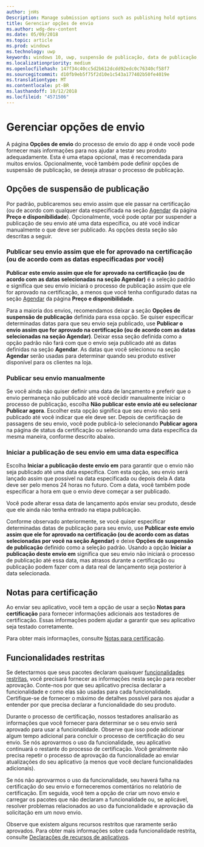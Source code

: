 ```yaml
---
author: jnHs
Description: Manage submission options such as publishing hold options, notes for certification, and more.
title: Gerenciar opções de envio
ms.author: wdg-dev-content
ms.date: 05/09/2018
ms.topic: article
ms.prod: windows
ms.technology: uwp
keywords: windows 10, uwp, suspensão de publicação, data de publicação, enviar para publicar, aprovação de funcionalidade restrita
ms.localizationpriority: medium
ms.openlocfilehash: 147f34c40cc5d2b612dcdd92edc0c76340cf58f7
ms.sourcegitcommit: d10fb9eb5f75f2d10e1c543a177402b50fe4019e
ms.translationtype: MT
ms.contentlocale: pt-BR
ms.lasthandoff: 10/12/2018
ms.locfileid: "4571506"
---
```

# <a name="manage-submission-options"></a>Gerenciar opções de envio

A página **Opções de envio** do processo de envio do app é onde você pode fornecer mais informações para nos ajudar a testar seu produto adequadamente. Esta é uma etapa opcional, mas é recomendada para muitos envios. Opcionalmente, você também pode definir opções de suspensão de publicação, se deseja atrasar o processo de publicação.


## <a name="publishing-hold-options"></a>Opções de suspensão de publicação

Por padrão, publicaremos seu envio assim que ele passar na certificação (ou de acordo com qualquer data especificada na seção [Agendar](configure-precise-release-scheduling.md) da página **Preço e disponibilidade**). Opcionalmente, você pode optar por suspender a publicação de seu envio até uma data específica, ou até você indicar manualmente o que deve ser publicado. As opções desta seção são descritas a seguir. 


### <a name="publish-your-submission-as-soon-as-it-passes-certification-or-per-dates-you-specify"></a>Publicar seu envio assim que ele for aprovado na certificação (ou de acordo com as datas especificadas por você)

**Publicar este envio assim que ele for aprovado na certificação (ou de acordo com as datas selecionadas na seção Agendar)** é a seleção padrão e significa que seu envio iniciará o processo de publicação assim que ele for aprovado na certificação, a menos que você tenha configurado datas na seção [Agendar](configure-precise-release-scheduling.md) da página **Preço e disponibilidade**.   

Para a maioria dos envios, recomendamos deixar a seção **Opções de suspensão de publicação** definida para essa opção. Se quiser especificar determinadas datas para que seu envio seja publicado, use **Publicar o envio assim que for aprovado na certificação (ou de acordo com as datas selecionadas na seção Agendar)**. Deixar essa seção definida como a opção padrão não fará com que o envio seja publicado até as datas definidas na seção **Agendar**. As datas que você selecionou na seção **Agendar** serão usadas para determinar quando seu produto estiver disponível para os clientes na loja.


### <a name="publish-your-submission-manually"></a>Publicar seu envio manualmente

Se você ainda não quiser definir uma data de lançamento e preferir que o envio permaneça não publicado até você decidir manualmente iniciar o processo de publicação, escolha **Não publicar este envio até eu selecionar Publicar agora**. Escolher esta opção significa que seu envio não será publicado até você indicar que ele deve ser. Depois de certificação de passagens de seu envio, você pode publicá-lo selecionando **Publicar agora** na página de status da certificação ou selecionando uma data específica da mesma maneira, conforme descrito abaixo.


### <a name="start-publishing-your-submission-on-a-certain-date"></a>Iniciar a publicação de seu envio em uma data específica

Escolha **Iniciar a publicação deste envio em** para garantir que o envio não seja publicado até uma data específica. Com esta opção, seu envio será lançado assim que possível na data especificada ou depois dela A data deve ser pelo menos 24 horas no futuro. Com a data, você também pode especificar a hora em que o envio deve começar a ser publicado. 

Você pode alterar essa data de lançamento após enviar seu produto, desde que ele ainda não tenha entrado na etapa publicação. 
 
Conforme observado anteriormente, se você quiser especificar determinadas datas de publicação para seu envio, use **Publicar este envio assim que ele for aprovado na certificação (ou de acordo com as datas selecionadas por você na seção Agendar)** e deixe **Opções de suspensão de publicação** definido como a seleção padrão. Usando a opção **Iniciar a publicação deste envio em** significa que seu envio não iniciará o processo de publicação até essa data, mas atrasos durante a certificação ou publicação podem fazer com a data real de lançamento seja posterior à data selecionada. 


## <a name="notes-for-certification"></a>Notas para certificação

Ao enviar seu aplicativo, você tem a opção de usar a seção **Notas para certificação** para fornecer informações adicionais aos testadores de certificação. Essas informações podem ajudar a garantir que seu aplicativo seja testado corretamente. 

Para obter mais informações, consulte [Notas para certificação](notes-for-certification.md).


## <a name="restricted-capabilities"></a>Funcionalidades restritas

Se detectarmos que seus pacotes declaram quaisquer [funcionalidades restritas](../packaging/app-capability-declarations.md#restricted-capabilities), você precisará fornecer as informações nesta seção para receber aprovação. Conte-nos por que seu aplicativo precisa declarar a funcionalidade e como elas são usadas para cada funcionalidade. Certifique-se de fornecer o máximo de detalhes possível para nos ajudar a entender por que precisa declarar a funcionalidade do seu produto. 

Durante o processo de certificação, nossos testadores analisarão as informações que você fornecer para determinar se o seu envio será aprovado para usar a funcionalidade. Observe que isso pode adicionar algum tempo adicional para concluir o processo de certificação do seu envio. Se nós aprovarmos o uso da funcionalidade, seu aplicativo continuará o restante do processo de certificação. Você geralmente não precisa repetir o processo de aprovação da funcionalidade ao enviar atualizações do seu aplicativo (a menos que você declare funcionalidades adicionais). 

Se nós não aprovarmos o uso da funcionalidade, seu haverá falha na certificação do seu envio e forneceremos comentários no relatório de certificação. Em seguida, você tem a opção de criar um novo envio e carregar os pacotes que não declaram a funcionalidade ou, se aplicável, resolver problemas relacionados ao uso da funcionalidade e aprovação da solicitação em um novo envio.

Observe que existem alguns recursos restritos que raramente serão aprovados. Para obter mais informações sobre cada funcionalidade restrita, consulte [Declarações de recursos de aplicativos](../packaging/app-capability-declarations.md#restricted-capabilities).

